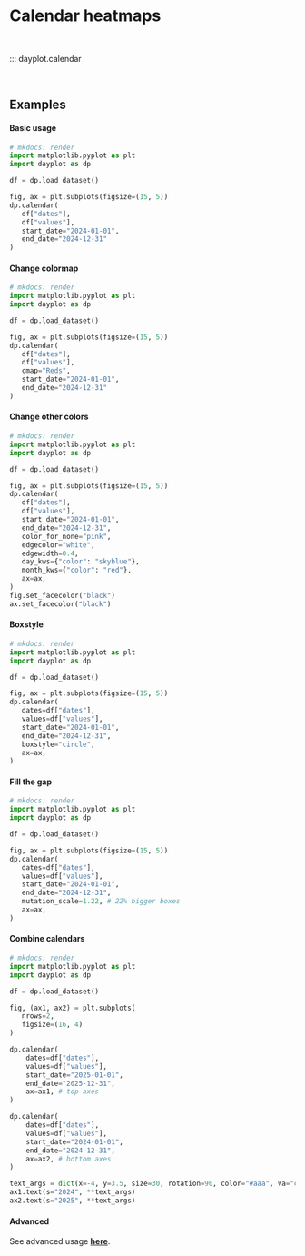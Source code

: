 # Calendar heatmaps

<br>

::: dayplot.calendar

<br>

## Examples


#### Basic usage

```py
# mkdocs: render
import matplotlib.pyplot as plt
import dayplot as dp

df = dp.load_dataset()

fig, ax = plt.subplots(figsize=(15, 5))
dp.calendar(
   df["dates"],
   df["values"],
   start_date="2024-01-01",
   end_date="2024-12-31"
)
```

#### Change colormap

```py hl_lines="11"
# mkdocs: render
import matplotlib.pyplot as plt
import dayplot as dp

df = dp.load_dataset()

fig, ax = plt.subplots(figsize=(15, 5))
dp.calendar(
   df["dates"],
   df["values"],
   cmap="Reds",
   start_date="2024-01-01",
   end_date="2024-12-31"
)
```

#### Change other colors

```py hl_lines="13 14 15 16 17 20 21"
# mkdocs: render
import matplotlib.pyplot as plt
import dayplot as dp

df = dp.load_dataset()

fig, ax = plt.subplots(figsize=(15, 5))
dp.calendar(
   df["dates"],
   df["values"],
   start_date="2024-01-01",
   end_date="2024-12-31",
   color_for_none="pink",
   edgecolor="white",
   edgewidth=0.4,
   day_kws={"color": "skyblue"},
   month_kws={"color": "red"},
   ax=ax,
)
fig.set_facecolor("black")
ax.set_facecolor("black")
```

#### Boxstyle

```py hl_lines="13"
# mkdocs: render
import matplotlib.pyplot as plt
import dayplot as dp

df = dp.load_dataset()

fig, ax = plt.subplots(figsize=(15, 5))
dp.calendar(
   dates=df["dates"],
   values=df["values"],
   start_date="2024-01-01",
   end_date="2024-12-31",
   boxstyle="circle",
   ax=ax,
)
```

#### Fill the gap

```py hl_lines="13"
# mkdocs: render
import matplotlib.pyplot as plt
import dayplot as dp

df = dp.load_dataset()

fig, ax = plt.subplots(figsize=(15, 5))
dp.calendar(
   dates=df["dates"],
   values=df["values"],
   start_date="2024-01-01",
   end_date="2024-12-31",
   mutation_scale=1.22, # 22% bigger boxes
   ax=ax,
)
```

#### Combine calendars

```py hl_lines="8 17 25 28 29 30"
# mkdocs: render
import matplotlib.pyplot as plt
import dayplot as dp

df = dp.load_dataset()

fig, (ax1, ax2) = plt.subplots(
   nrows=2,
   figsize=(16, 4)
)

dp.calendar(
    dates=df["dates"],
    values=df["values"],
    start_date="2025-01-01",
    end_date="2025-12-31",
    ax=ax1, # top axes
)

dp.calendar(
    dates=df["dates"],
    values=df["values"],
    start_date="2024-01-01",
    end_date="2024-12-31",
    ax=ax2, # bottom axes
)

text_args = dict(x=-4, y=3.5, size=30, rotation=90, color="#aaa", va="center")
ax1.text(s="2024", **text_args)
ax2.text(s="2025", **text_args)
```

#### Advanced

See advanced usage [**here**](../../tuto/advanced/).
